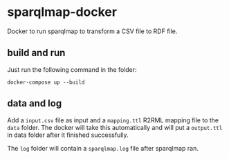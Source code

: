 # sparqlmap-docker

Docker to run sparqlmap to transform a CSV file to RDF file.

## build and run

Just run the following command in the folder:

```
docker-compose up --build
```

## data and log

Add a `input.csv` file as input and a `mapping.ttl` R2RML mapping file to the `data` folder. The docker will take this automatically and will put a `output.ttl` in data folder after it finished successfully.

The `log` folder will contain a `sparqlmap.log` file after sparqlmap ran.
